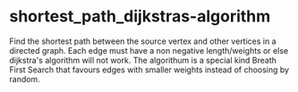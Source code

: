 # shortest_path_dijkstras-algorithm

Find the shortest path between the source vertex and other vertices in a directed graph.
Each edge must have a non negative length/weights or else dijkstra's algorithm will not work.
The algorithum is a special kind Breath First Search that favours edges with smaller weights instead of choosing by random.
